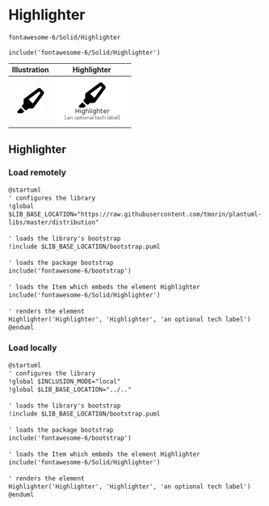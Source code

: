 # Highlighter


```text
fontawesome-6/Solid/Highlighter
```

```text
include('fontawesome-6/Solid/Highlighter')
```



| Illustration | Highlighter |
| :---: | :---: |
| ![illustration for Illustration](../../fontawesome-6/Solid/Highlighter.png) | ![illustration for Highlighter](../../fontawesome-6/Solid/Highlighter.Local.png) |




## Highlighter

### Load remotely
```plantuml
@startuml
' configures the library
!global $LIB_BASE_LOCATION="https://raw.githubusercontent.com/tmorin/plantuml-libs/master/distribution"

' loads the library's bootstrap
!include $LIB_BASE_LOCATION/bootstrap.puml

' loads the package bootstrap
include('fontawesome-6/bootstrap')

' loads the Item which embeds the element Highlighter
include('fontawesome-6/Solid/Highlighter')

' renders the element
Highlighter('Highlighter', 'Highlighter', 'an optional tech label')
@enduml
```

### Load locally
```plantuml
@startuml
' configures the library
!global $INCLUSION_MODE="local"
!global $LIB_BASE_LOCATION="../.."

' loads the library's bootstrap
!include $LIB_BASE_LOCATION/bootstrap.puml

' loads the package bootstrap
include('fontawesome-6/bootstrap')

' loads the Item which embeds the element Highlighter
include('fontawesome-6/Solid/Highlighter')

' renders the element
Highlighter('Highlighter', 'Highlighter', 'an optional tech label')
@enduml
```


